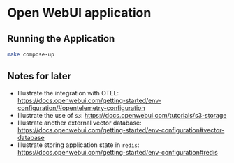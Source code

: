 # Open WebUI application

## Running the Application

```bash
make compose-up
```

## Notes for later

- Illustrate the integration with OTEL: https://docs.openwebui.com/getting-started/env-configuration/#opentelemetry-configuration
- Illustrate the use of `s3`: https://docs.openwebui.com/tutorials/s3-storage
- Illustrate another external vector database: https://docs.openwebui.com/getting-started/env-configuration#vector-database
- Illustrate storing application state in `redis`: https://docs.openwebui.com/getting-started/env-configuration#redis
